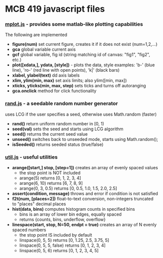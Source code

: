# MCB 419 javascript files

<h3><a href="https://mcb419.github.io/js/mplot.js">mplot.js</a> - provides some matlab-like plotting capabilities</h3>

The following are implemented
- **figure(num)** set current figure, creates it if it does not exist (num=1,2,...)
- **gca**  global variable current axis
- **gcf**  global variable, fig id (string matching id of canvas: "fig1", "fig2", etc.)
- **plot([xdata,], ydata, [style])** - plots the data, 
style examples: 'b-' (blue line), 'ro-' (red line with open points), 'k|' (black bars)
- **xlabel, ylabel(text)**  dd axis labels
- **xlim, ylim(min, max)** set axis limits; also ylim([min, max])
- **xticks, yticks(min, max, step)** sets ticks and turns off autoranging
- **gca.onclick** method for click functionality

<h3><a href="https://mcb419.github.io/js/rand.js">rand.js</a> - a seedable random number generator</h3>

uses LCG if the user specifies a seed, otherwise uses Math.random (faster)

- **rand()**     return uniform random number in [0, 1)
- **seed(val)**  sets the seed and starts using LCG algorithm
- **seed()**     returns the current seed value
- **unseed()**   switches back to unseeded mode, starts using Math.random();
- **isSeeded()** returns seeded status (true/false)

<h3><a href="https://mcb419.github.io/js/util.js">util.js</a> - useful utilities</h3>

- **arange([start,] stop, [step=1])** creates an array of evenly spaced values
  - the stop point is NOT included
  - arange(5) returns [0, 1, 2, 3, 4]
  - arange(6, 10) returns [6, 7, 8, 9]
  - arange(0, 3, 0.5) returns [0, 0.5, 1.0, 1.5, 2.0, 2.5]
- **assert(condition, message)** throws and error if condition is not satisfied
- **f2t(num, [places=2])** float-to-text conversion, non-integers truncated to "places" decimal places
- **hist(data, bins)** computes histogram counts in specified bins
  - bins is an array of lower bin edges, equally spaced
  - returns {counts, bins, underflow, overflow}
- **linespace(start, stop, N=50, endpt = true)** creates an array of N evenly spaced numbers
  - the stop point IS included by default
  - linspace(0, 5, 5) returns [0, 1.25, 2.5, 3.75, 5]
  - linspace(0, 5, 5, false) returns [0, 1, 2, 3, 4]
  - linspace(0, 5, 6) returns [0, 1, 2, 3, 4, 5]
  
